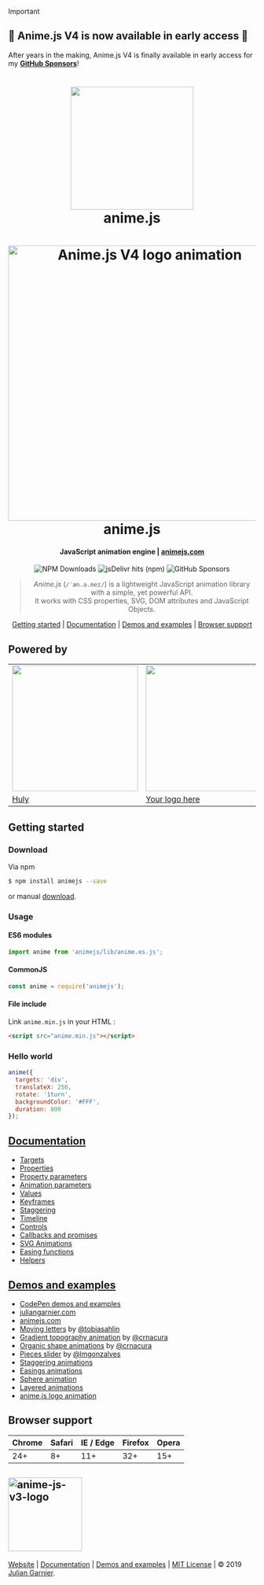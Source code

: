 > [!IMPORTANT]
> ## 🎉 Anime.js V4 is now available in early access 🎉
>
> After years in the making, Anime.js V4 is finally available in early access for my **[GitHub Sponsors](https://github.com/sponsors/juliangarnier)**!

<h1 align="center">
  <a href="https://animejs.com"><img src="/documentation/assets/img/animejs-v3-header-animation.gif" width="250"/></a>
  <br>
  anime.js
</h1>

<h1 align="center">
  <picture align="center">
    <source media="(prefers-color-scheme: dark)" srcset="./website/assets/images/readme/animejs-v4-logo-animation-dark.gif">
    <img align="center" alt="Anime.js V4 logo animation" src="./website/assets/images/readme/animejs-v4-logo-animation.gif" width="560">
  </picture>
  <br>
  anime.js
</h1>

<h4 align="center">JavaScript animation engine | <a href="https://animejs.com" target="_blank">animejs.com</a></h4>

<p align="center">
  <img alt="NPM Downloads" src="https://img.shields.io/npm/dm/animejs?style=flat-square&logo=npm">
  <img alt="jsDelivr hits (npm)" src="https://img.shields.io/jsdelivr/npm/hm/animejs?style=flat-square&logo=jsdeliver">
  <img alt="GitHub Sponsors" src="https://img.shields.io/github/sponsors/juliangarnier?style=flat-square&logo=github">
</p>

<blockquote align="center">
  <em>Anime.js</em> (<code>/ˈæn.ə.meɪ/</code>) is a lightweight JavaScript animation library with a simple, yet powerful API.<br>
  It works with CSS properties, SVG, DOM attributes and JavaScript Objects.
</blockquote>

<p align="center">
  <a href="#getting-started">Getting started</a>&nbsp;|&nbsp;<a href="#documentation">Documentation</a>&nbsp;|&nbsp;<a href="#demos-and-examples">Demos and examples</a>&nbsp;|&nbsp;<a href="#browser-support">Browser support</a>
</p>

## Powered by

<table>
  <tr>
    <td>
      <a target="_blank" href="https://huly.io">
        <picture>
          <source media="(prefers-color-scheme: dark)" srcset="/juliangarnier/anime/raw/master/documentation/assets/assets/sponsors/huly-logomark.svg" width="256">
          <img align="center" src="/juliangarnier/anime/raw/master/documentation/assets/assets/sponsors/huly-logomark-dark.svg" width="256">
        </picture>
      </a>
    </td>
    <td>
      <a target="_blank" href="https://github.com/sponsors/juliangarnier">
        <picture>
          <source media="(prefers-color-scheme: dark)" srcset="/juliangarnier/anime/raw/master/documentation/assets/assets/sponsors/placeholder.svg" width="256">
          <img align="center" src="/juliangarnier/anime/raw/master/documentation/assets/assets/sponsors/placeholder-dark.svg" width="256">
        </picture>
      </a>
    </td>
  </tr>
  <tr>
    <td>
      <a target="_blank" href="https://huly.io">Huly</a>
    </td>
    <td>
      <a target="_blank" href="https://github.com/sponsors/juliangarnier">Your logo here</a>
    </td>
  </tr>
</table>

## Getting started

### Download

Via npm

```bash
$ npm install animejs --save
```

or manual [download](https://github.com/juliangarnier/anime/archive/master.zip).

### Usage

#### ES6 modules

```javascript
import anime from 'animejs/lib/anime.es.js';
```

#### CommonJS

```javascript
const anime = require('animejs');
```

#### File include

Link `anime.min.js` in your HTML :

```html
<script src="anime.min.js"></script>
```

### Hello world

```javascript
anime({
  targets: 'div',
  translateX: 250,
  rotate: '1turn',
  backgroundColor: '#FFF',
  duration: 800
});
```

## [Documentation](https://animejs.com/documentation/)

* [Targets](https://animejs.com/documentation/#cssSelector)
* [Properties](https://animejs.com/documentation/#cssProperties)
* [Property parameters](https://animejs.com/documentation/#duration)
* [Animation parameters](https://animejs.com/documentation/#direction)
* [Values](https://animejs.com/documentation/#unitlessValue)
* [Keyframes](https://animejs.com/documentation/#animationKeyframes)
* [Staggering](https://animejs.com/documentation/#staggeringBasics)
* [Timeline](https://animejs.com/documentation/#timelineBasics)
* [Controls](https://animejs.com/documentation/#playPause)
* [Callbacks and promises](https://animejs.com/documentation/#update)
* [SVG Animations](https://animejs.com/documentation/#motionPath)
* [Easing functions](https://animejs.com/documentation/#linearEasing)
* [Helpers](https://animejs.com/documentation/#remove)

## [Demos and examples](http://codepen.io/collection/b392d3a52d6abf5b8d9fda4e4cab61ab/)

* [CodePen demos and examples](http://codepen.io/collection/b392d3a52d6abf5b8d9fda4e4cab61ab/)
* [juliangarnier.com](http://juliangarnier.com)
* [animejs.com](https://animejs.com)
* [Moving letters](http://tobiasahlin.com/moving-letters/) by [@tobiasahlin](https://twitter.com/tobiasahlin)
* [Gradient topography animation](https://tympanus.net/Development/GradientTopographyAnimation/) by [@crnacura](https://twitter.com/crnacura)
* [Organic shape animations](https://tympanus.net/Development/OrganicShapeAnimations/) by [@crnacura](https://twitter.com/crnacura)
* [Pieces slider](https://tympanus.net/Tutorials/PiecesSlider/) by [@lmgonzalves](https://twitter.com/lmgonzalves)
* [Staggering animations](https://codepen.io/juliangarnier/pen/4fe31bbe8579a256e828cd4d48c86182?editors=0100)
* [Easings animations](https://codepen.io/juliangarnier/pen/444ed909fd5de38e3a77cc6e95fc1884)
* [Sphere animation](https://codepen.io/juliangarnier/pen/b3bb8ca599ad0f9d00dd044e56cbdea5?editors=0010)
* [Layered animations](https://codepen.io/juliangarnier/pen/6ca836535cbea42157d1b8d56d00be84?editors=0010)
* [anime.js logo animation](https://codepen.io/juliangarnier/pen/d43e8ec355c30871cbe775193255d6f6?editors=0010)


## Browser support

| Chrome | Safari | IE / Edge | Firefox | Opera |
| --- | --- | --- | --- | --- |
| 24+ | 8+ | 11+ | 32+ | 15+ |

## <a href="https://animejs.com"><img src="/documentation/assets/img/animejs-v3-logo-animation.gif" width="150" alt="anime-js-v3-logo"/></a>

[Website](https://animejs.com/) | [Documentation](https://animejs.com/documentation/) | [Demos and examples](http://codepen.io/collection/b392d3a52d6abf5b8d9fda4e4cab61ab/) | [MIT License](LICENSE.md) | © 2019 [Julian Garnier](http://juliangarnier.com).

